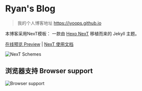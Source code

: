 # Ryan's Blog

> 我的个人博客地址 <a href="https://jyoops.github.io" target="_blank">https://jyoops.github.io</a>

本博客采用NexT模板： 一款由 [Hexo NexT](https://github.com/iissnan/hexo-theme-next) 移植而来的 Jekyll 主题。

<a href="https://simpleyyt.com/jekyll-theme-next/" target="_blank">在线预览 Preview</a> | <a href="http://theme-next.simpleyyt.com" target="_blank">NexT 使用文档</a>

![NexT Schemes](http://iissnan.com/nexus/next/next-schemes.jpg)


## 浏览器支持 Browser support

![Browser support](http://iissnan.com/nexus/next/browser-support.png)
